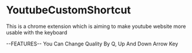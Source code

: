 # YoutubeCustomShortcut

This is a chrome extension which is aiming to make youtube website more usable with the keyboard

--FEATURES--
You Can Change Quality By Q, Up And Down Arrow Key
